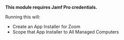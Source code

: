 **This module requires Jamf Pro credentials.**

Running this will:

- Create an App Installer for Zoom  
- Scope that App Installer to All Managed Computers